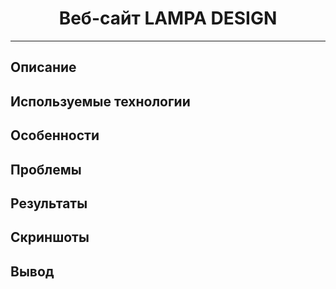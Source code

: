 <h1 align="center">Веб-сайт LAMPA DESIGN</h1>

***

## Описание


## <a id = "technologies">**Используемые технологии**</a>


## <a id = "features">**Особенности**</a>


## <a id = "challenges">**Проблемы**</a>


## <a id = "results">**Результаты**</a>


## <a id = "screenshots">**Скриншоты**</a>


## <a id = "conclusion">**Вывод**</a>









